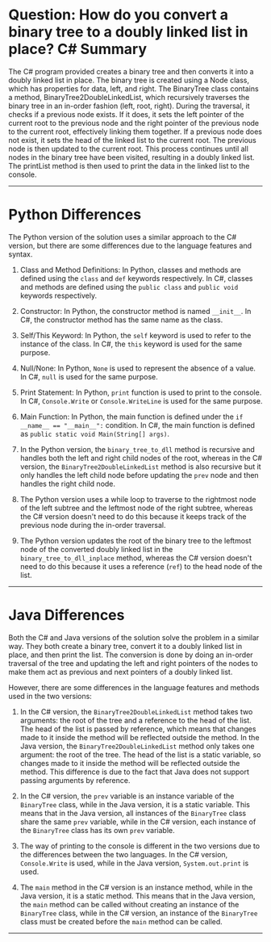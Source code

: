 # Question: How do you convert a binary tree to a doubly linked list in place? C# Summary

The C# program provided creates a binary tree and then converts it into a doubly linked list in place. The binary tree is created using a Node class, which has properties for data, left, and right. The BinaryTree class contains a method, BinaryTree2DoubleLinkedList, which recursively traverses the binary tree in an in-order fashion (left, root, right). During the traversal, it checks if a previous node exists. If it does, it sets the left pointer of the current root to the previous node and the right pointer of the previous node to the current root, effectively linking them together. If a previous node does not exist, it sets the head of the linked list to the current root. The previous node is then updated to the current root. This process continues until all nodes in the binary tree have been visited, resulting in a doubly linked list. The printList method is then used to print the data in the linked list to the console.

---

# Python Differences

The Python version of the solution uses a similar approach to the C# version, but there are some differences due to the language features and syntax.

1. Class and Method Definitions: In Python, classes and methods are defined using the `class` and `def` keywords respectively. In C#, classes and methods are defined using the `public class` and `public void` keywords respectively.

2. Constructor: In Python, the constructor method is named `__init__`. In C#, the constructor method has the same name as the class.

3. Self/This Keyword: In Python, the `self` keyword is used to refer to the instance of the class. In C#, the `this` keyword is used for the same purpose.

4. Null/None: In Python, `None` is used to represent the absence of a value. In C#, `null` is used for the same purpose.

5. Print Statement: In Python, `print` function is used to print to the console. In C#, `Console.Write` or `Console.WriteLine` is used for the same purpose.

6. Main Function: In Python, the main function is defined under the `if __name__ == "__main__":` condition. In C#, the main function is defined as `public static void Main(String[] args)`.

7. In the Python version, the `binary_tree_to_dll` method is recursive and handles both the left and right child nodes of the root, whereas in the C# version, the `BinaryTree2DoubleLinkedList` method is also recursive but it only handles the left child node before updating the `prev` node and then handles the right child node.

8. The Python version uses a while loop to traverse to the rightmost node of the left subtree and the leftmost node of the right subtree, whereas the C# version doesn't need to do this because it keeps track of the previous node during the in-order traversal.

9. The Python version updates the root of the binary tree to the leftmost node of the converted doubly linked list in the `binary_tree_to_dll_inplace` method, whereas the C# version doesn't need to do this because it uses a reference (`ref`) to the head node of the list.

---

# Java Differences

Both the C# and Java versions of the solution solve the problem in a similar way. They both create a binary tree, convert it to a doubly linked list in place, and then print the list. The conversion is done by doing an in-order traversal of the tree and updating the left and right pointers of the nodes to make them act as previous and next pointers of a doubly linked list.

However, there are some differences in the language features and methods used in the two versions:

1. In the C# version, the `BinaryTree2DoubleLinkedList` method takes two arguments: the root of the tree and a reference to the head of the list. The head of the list is passed by reference, which means that changes made to it inside the method will be reflected outside the method. In the Java version, the `BinaryTree2DoubleLinkedList` method only takes one argument: the root of the tree. The head of the list is a static variable, so changes made to it inside the method will be reflected outside the method. This difference is due to the fact that Java does not support passing arguments by reference.

2. In the C# version, the `prev` variable is an instance variable of the `BinaryTree` class, while in the Java version, it is a static variable. This means that in the Java version, all instances of the `BinaryTree` class share the same `prev` variable, while in the C# version, each instance of the `BinaryTree` class has its own `prev` variable.

3. The way of printing to the console is different in the two versions due to the differences between the two languages. In the C# version, `Console.Write` is used, while in the Java version, `System.out.print` is used.

4. The `main` method in the C# version is an instance method, while in the Java version, it is a static method. This means that in the Java version, the `main` method can be called without creating an instance of the `BinaryTree` class, while in the C# version, an instance of the `BinaryTree` class must be created before the `main` method can be called.

---
